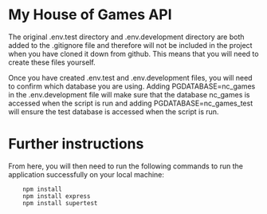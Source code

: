 # My House of Games API

The original .env.test directory and .env.development directory are both added to the .gitignore file and therefore will not be included in the project when you have cloned it down from github. This means that you will need to create these files yourself. 

Once you have created .env.test and .env.development files, you will need to confirm which database you are using. Adding PGDATABASE=nc_games in the .env.development file will make sure that the database nc_games is accessed when the script is run and adding PGDATABASE=nc_games_test will ensure the test database is accessed when the script is run.

# Further instructions

From here, you will then need to run the following commands to run the application successfully on your local machine:

        npm install
        npm install express
        npm install supertest 
